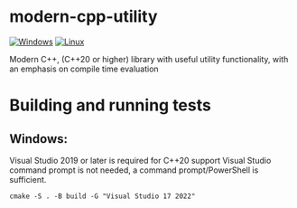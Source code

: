# modern-cpp-utility
<a href="https://github.com/matrackif/modern-cpp-utility/actions/workflows/windows.yml" target="_blank">![Windows](https://github.com/matrackif/modern-cpp-utility/actions/workflows/windows.yml/badge.svg)</a>
<a href="https://github.com/matrackif/modern-cpp-utility/actions/workflows/linux.yml" target="_blank">![Linux](https://github.com/matrackif/modern-cpp-utility/actions/workflows/linux.yml/badge.svg)</a>

Modern C++, (C++20 or higher) library with useful utility functionality, with an emphasis on compile time evaluation

# Building and running tests

## Windows:

Visual Studio 2019 or later is required for C++20 support
Visual Studio command prompt is not needed, a command prompt/PowerShell is sufficient.

```
cmake -S . -B build -G "Visual Studio 17 2022"
```
